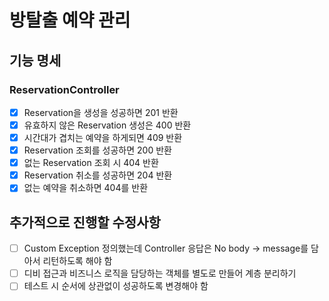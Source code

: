 # 방탈출 예약 관리

## 기능 명세

### ReservationController

- [x] Reservation을 생성을 성공하면 201 반환
- [x] 유효하지 않은 Reservation 생성은 400 반환
- [x] 시간대가 겹치는 예약을 하게되면 409 반환
- [x] Reservation 조회를 성공하면 200 반환
- [x] 없는 Reservation 조회 시 404 반환
- [x] Reservation 취소를 성공하면 204 반환
- [x] 없는 예약을 취소하면 404를 반환
    
## 추가적으로 진행할 수정사항

- [ ] Custom Exception 정의했는데 Controller 응답은 No body -> message를 담아서 리턴하도록 해야 함
- [ ] 디비 접근과 비즈니스 로직을 담당하는 객체를 별도로 만들어 계층 분리하기
- [ ] 테스트 시 순서에 상관없이 성공하도록 변경해야 함
